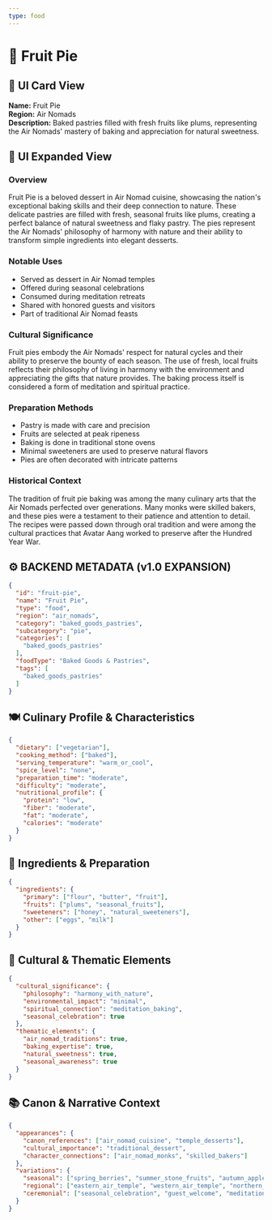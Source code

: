 ```yaml
---
type: food
---
```


# 🥧 Fruit Pie

## 🎴 UI Card View

**Name:** Fruit Pie  
**Region:** Air Nomads  
**Description:** Baked pastries filled with fresh fruits like plums, representing the Air Nomads' mastery of baking and appreciation for natural sweetness.

## 📖 UI Expanded View

### Overview
Fruit Pie is a beloved dessert in Air Nomad cuisine, showcasing the nation's exceptional baking skills and their deep connection to nature. These delicate pastries are filled with fresh, seasonal fruits like plums, creating a perfect balance of natural sweetness and flaky pastry. The pies represent the Air Nomads' philosophy of harmony with nature and their ability to transform simple ingredients into elegant desserts.

### Notable Uses
- Served as dessert in Air Nomad temples
- Offered during seasonal celebrations
- Consumed during meditation retreats
- Shared with honored guests and visitors
- Part of traditional Air Nomad feasts

### Cultural Significance
Fruit pies embody the Air Nomads' respect for natural cycles and their ability to preserve the bounty of each season. The use of fresh, local fruits reflects their philosophy of living in harmony with the environment and appreciating the gifts that nature provides. The baking process itself is considered a form of meditation and spiritual practice.

### Preparation Methods
- Pastry is made with care and precision
- Fruits are selected at peak ripeness
- Baking is done in traditional stone ovens
- Minimal sweeteners are used to preserve natural flavors
- Pies are often decorated with intricate patterns

### Historical Context
The tradition of fruit pie baking was among the many culinary arts that the Air Nomads perfected over generations. Many monks were skilled bakers, and these pies were a testament to their patience and attention to detail. The recipes were passed down through oral tradition and were among the cultural practices that Avatar Aang worked to preserve after the Hundred Year War.

## ⚙️ BACKEND METADATA (v1.0 EXPANSION)

```json
{
  "id": "fruit-pie",
  "name": "Fruit Pie",
  "type": "food",
  "region": "air_nomads",
  "category": "baked_goods_pastries",
  "subcategory": "pie",
  "categories": [
    "baked_goods_pastries"
  ],
  "foodType": "Baked Goods & Pastries",
  "tags": [
    "baked_goods_pastries"
  ]
}
```

## 🍽️ Culinary Profile & Characteristics

```json
{
  "dietary": ["vegetarian"],
  "cooking_method": ["baked"],
  "serving_temperature": "warm_or_cool",
  "spice_level": "none",
  "preparation_time": "moderate",
  "difficulty": "moderate",
  "nutritional_profile": {
    "protein": "low",
    "fiber": "moderate",
    "fat": "moderate",
    "calories": "moderate"
  }
}
```

## 🥘 Ingredients & Preparation

```json
{
  "ingredients": {
    "primary": ["flour", "butter", "fruit"],
    "fruits": ["plums", "seasonal_fruits"],
    "sweeteners": ["honey", "natural_sweeteners"],
    "other": ["eggs", "milk"]
  }
}
```

## 🌸 Cultural & Thematic Elements

```json
{
  "cultural_significance": {
    "philosophy": "harmony_with_nature",
    "environmental_impact": "minimal",
    "spiritual_connection": "meditation_baking",
    "seasonal_celebration": true
  },
  "thematic_elements": {
    "air_nomad_traditions": true,
    "baking_expertise": true,
    "natural_sweetness": true,
    "seasonal_awareness": true
  }
}
```

## 📚 Canon & Narrative Context

```json
{
  "appearances": {
    "canon_references": ["air_nomad_cuisine", "temple_desserts"],
    "cultural_importance": "traditional_dessert",
    "character_connections": ["air_nomad_monks", "skilled_bakers"]
  },
  "variations": {
    "seasonal": ["spring_berries", "summer_stone_fruits", "autumn_apples", "winter_preserved"],
    "regional": ["eastern_air_temple", "western_air_temple", "northern_air_temple", "southern_air_temple"],
    "ceremonial": ["seasonal_celebration", "guest_welcome", "meditation_retreat"]
  }
}
```